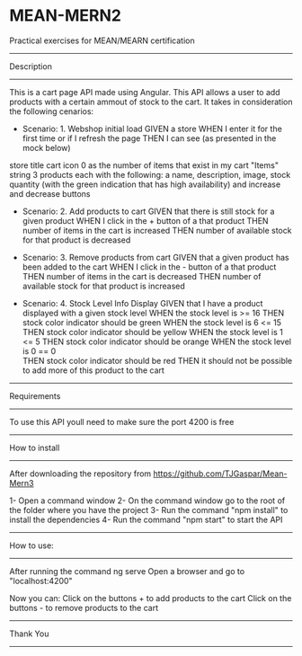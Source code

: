 # MEAN-MERN2

Practical exercises for MEAN/MEARN certification

---

Description

---

This is a cart page API made using Angular.
This API allows a user to add products with a certain ammout of stock to the cart.
It takes in consideration the following cenarios:

- Scenario: 1. Webshop initial load
  GIVEN a store
  WHEN I enter it for the first time or if I refresh the page
  THEN I can see (as presented in the mock below)

store title
cart icon
0 as the number of items that exist in my cart
"Items" string
3 products each with the following: a name, description, image, stock quantity (with the green indication that has high availability) and increase and decrease buttons

- Scenario: 2. Add products to cart
  GIVEN that there is still stock for a given product
  WHEN I click in the + button of a that product
  THEN number of items in the cart is increased
  THEN number of available stock for that product is decreased

- Scenario: 3. Remove products from cart
  GIVEN that a given product has been added to the cart
  WHEN I click in the - button of a that product
  THEN number of items in the cart is decreased
  THEN number of available stock for that product is increased

- Scenario: 4. Stock Level Info Display
  GIVEN that I have a product displayed with a given stock level
  WHEN the stock level is >= 16
  THEN stock color indicator should be green
  WHEN the stock level is 6 <= 15
  THEN stock color indicator should be yellow
  WHEN the stock level is 1 <= 5
  THEN stock color indicator should be orange
  WHEN the stock level is 0 == 0  
  THEN stock color indicator should be red
  THEN it should not be possible to add more of this product to the cart

---

Requirements

---

To use this API youll need to make sure the port 4200 is free

---

How to install

---

After downloading the repository from https://github.com/TJGaspar/Mean-Mern3

1- Open a command window
2- On the command window go to the root of the folder where you have the project
3- Run the command "npm install" to install the dependencies
4- Run the command "npm start" to start the API

---

How to use:

---

After running the command ng serve
Open a browser and go to "localhost:4200"

Now you can:
Click on the buttons + to add products to the cart
Click on the buttons - to remove products to the cart

---

Thank You

---
